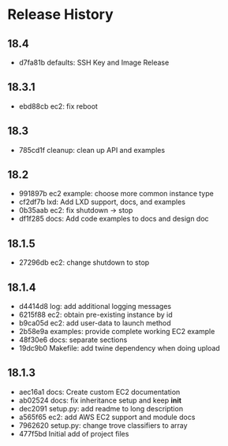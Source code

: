 # Release History

## 18.4

- d7fa81b defaults: SSH Key and Image Release

## 18.3.1

- ebd88cb ec2: fix reboot

## 18.3

- 785cd1f cleanup: clean up API and examples

## 18.2

- 991897b ec2 example: choose more common instance type
- cf2df7b lxd: Add LXD support, docs, and examples
- 0b35aab ec2: fix shutdown -> stop
- df1f285 docs: Add code examples to docs and design doc

## 18.1.5

- 27296db ec2: change shutdown to stop

## 18.1.4

- d4414d8 log: add additional logging messages
- 6215f88 ec2: obtain pre-existing instance by id
- b9ca05d ec2: add user-data to launch method
- 2b58e9a examples: provide complete working EC2 example
- 48f30e6 docs: separate sections
- 19dc9b0 Makefile: add twine dependency when doing upload

## 18.1.3

- aec16a1 docs: Create custom EC2 documentation
- ab02524 docs: fix inheritance setup and keep __init__
- dec2091 setup.py: add readme to long description
- a565f65 ec2: add AWS EC2 support and module docs
- 7962620 setup.py: change trove classifiers to array
- 477f5bd Initial add of project files

